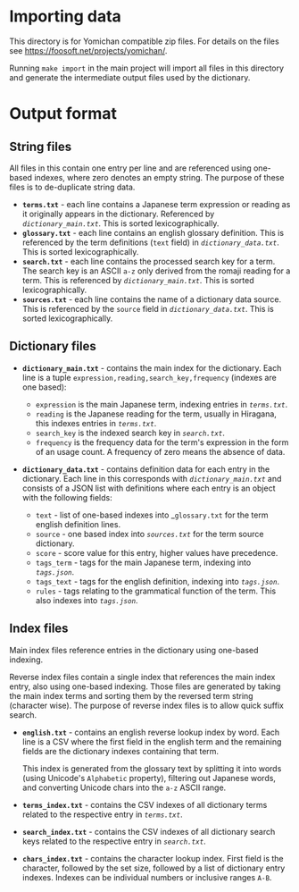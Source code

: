 # Importing data

This directory is for Yomichan compatible zip files. For details on the files
see https://foosoft.net/projects/yomichan/.

Running `make import` in the main project will import all files in this directory
and generate the intermediate output files used by the dictionary.

# Output format

## String files

All files in this contain one entry per line and are referenced using one-based
indexes, where zero denotes an empty string. The purpose of these files is to
de-duplicate string data.

- __`terms.txt`__ - each line contains a Japanese term expression or reading as it
  originally appears in the dictionary. Referenced by _`dictionary_main.txt`_.
  This is sorted lexicographically.
- __`glossary.txt`__ - each line contains an english glossary definition. This is
  referenced by the term definitions (`text` field) in _`dictionary_data.txt`_.
  This is sorted lexicographically.
- __`search.txt`__ - each line contains the processed search key for a term. The
  search key is an ASCII `a-z` only derived from the romaji reading for a term.
  This is referenced by _`dictionary_main.txt`_. This is sorted lexicographically.
- __`sources.txt`__ - each line contains the name of a dictionary data source.
  This is referenced by the `source` field in _`dictionary_data.txt`_. This is
  sorted lexicographically.

## Dictionary files

- __`dictionary_main.txt`__ - contains the main index for the dictionary. Each
line is a tuple `expression,reading,search_key,frequency` (indexes are one based):
  - `expression` is the main Japanese term, indexing entries in _`terms.txt`_.
  - `reading` is the Japanese reading for the term, usually in Hiragana, this
    indexes entries in _`terms.txt`_.
  - `search_key` is the indexed search key in _`search.txt`_.
  - `frequency` is the frequency data for the term's expression in the form of
    an usage count. A frequency of zero means the absence of data.

- __`dictionary_data.txt`__ - contains definition data for each entry in the
  dictionary. Each line in this corresponds with _`dictionary_main.txt`_ and
  consists of a JSON list with definitions where each entry is an object with
  the following fields:
  - `text` - list of one-based indexes into _`glossary.txt` for the term
    english definition lines.
  - `source` - one based index into _`sources.txt`_ for the term source
    dictionary.
  - `score` - score value for this entry, higher values have precedence.
  - `tags_term` - tags for the main Japanese term, indexing into _`tags.json`_.
  - `tags_text` - tags for the english definition, indexing into _`tags.json`_.
  - `rules` - tags relating to the grammatical function of the term. This also
    indexes into _`tags.json`_.

## Index files

Main index files reference entries in the dictionary using one-based indexing.

Reverse index files contain a single index that references the main index
entry, also using one-based indexing. Those files are generated by taking the
main index terms and sorting them by the reversed term string (character wise).
The purpose of reverse index files is to allow quick suffix search.

- __`english.txt`__ - contains an english reverse lookup index by word. Each
  line is a CSV where the first field in the english term and the remaining
  fields are the dictionary indexes containing that term.

  This index is generated from the glossary text by splitting it into words
  (using Unicode's `Alphabetic` property), filtering out Japanese words, and
  converting Unicode chars into the `a-z` ASCII range.

- __`terms_index.txt`__ - contains the CSV indexes of all dictionary terms
  related to the respective entry in _`terms.txt`_.

- __`search_index.txt`__ - contains the CSV indexes of all dictionary search
  keys related to the respective entry in _`search.txt`_.

- __`chars_index.txt`__ - contains the character lookup index. First field is
  the character, followed by the set size, followed by a list of dictionary
  entry indexes. Indexes can be individual numbers or inclusive ranges `A-B`.
